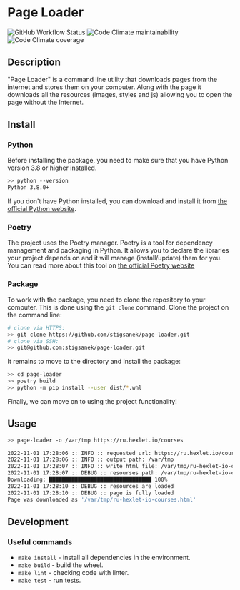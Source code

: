 # Page Loader

![GitHub Workflow Status](https://img.shields.io/github/actions/workflow/status/stigsanek/page-loader/pyci.yml?branch=main)
![Code Climate maintainability](https://img.shields.io/codeclimate/maintainability/stigsanek/page-loader)
![Code Climate coverage](https://img.shields.io/codeclimate/coverage/stigsanek/page-loader)

## Description

"Page Loader" is a command line utility that downloads pages from the internet and stores them on your computer. Along
with
the page it downloads all the resources (images, styles and js) allowing you to open the page without the Internet.

## Install

### Python

Before installing the package, you need to make sure that you have Python version 3.8 or higher installed.

```bash
>> python --version
Python 3.8.0+
```

If you don't have Python installed, you can download and install it
from [the official Python website](https://www.python.org/downloads/).

### Poetry

The project uses the Poetry manager. Poetry is a tool for dependency management and packaging in Python. It allows you
to declare the libraries your project depends on and it will manage (install/update) them for you. You can read more
about this tool on [the official Poetry website](https://python-poetry.org/)

### Package

To work with the package, you need to clone the repository to your computer. This is done using the `git clone` command.
Clone the project on the command line:

```bash
# clone via HTTPS:
>> git clone https://github.com/stigsanek/page-loader.git
# clone via SSH:
>> git@github.com:stigsanek/page-loader.git
```

It remains to move to the directory and install the package:

```bash
>> cd page-loader
>> poetry build
>> python -m pip install --user dist/*.whl
```

Finally, we can move on to using the project functionality!

## Usage

```bash
>> page-loader -o /var/tmp https://ru.hexlet.io/courses

2022-11-01 17:28:06 :: INFO :: requested url: https://ru.hexlet.io/courses
2022-11-01 17:28:06 :: INFO :: output path: /var/tmp
2022-11-01 17:28:07 :: INFO :: write html file: /var/tmp/ru-hexlet-io-courses.html
2022-11-01 17:28:07 :: DEBUG :: resourses path: /var/tmp/ru-hexlet-io-courses_files
Downloading: ████████████████████████████████ 100%
2022-11-01 17:28:10 :: DEBUG :: resources are loaded
2022-11-01 17:28:10 :: DEBUG :: page is fully loaded
Page was downloaded as '/var/tmp/ru-hexlet-io-courses.html'
```

## Development

### Useful commands

* `make install` - install all dependencies in the environment.
* `make build` - build the wheel.
* `make lint` - checking code with linter.
* `make test` - run tests.
